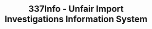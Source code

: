 ---
layout: default
bigquery: https://console.cloud.google.com/bigquery?p=patents-public-data&d=usitc_investigations&page=dataset&project=sheets-management-319211
citation: US International Trade Commission 337Info Unfair Import Investigations Information
  System
contributors: US International Trade Comission
cost: None
description: US International Trade Commission 337Info Unfair Import Investigations
  Information System contains data on investigations done under Section 337. Section
  337 declares the infringement of certain statutory intellectual property rights
  and other forms of unfair competition in import trade to be unlawful practices.
  Most Section 337 investigations involve allegations of patent or registered trademark
  infringement.
documentation: FAQ and tutorial available on the site
last_edit: 04/10/2022, 11:52:10
location: https://pubapps2.usitc.gov/337external/
maintained_by: US International Trade Comission
schema_fields:
- markmanHearing
- finalIdOnViolationDue
- dateOfPublicationFrNotice
- dateCreated
- teoReliefGranted
- currentStatus
- title
- teoProceedingInvolved
- internalRemand
- scheduledEndDateEvidHear
- ouiiParticipation
- docketNo
- finalDetViolation
- actualEndDateEvidHear
- startDateMarkmanHearing
- cafcAppeals
- patentNumber
- invUnfairAct
- publication_number
- gcAttorney
- htsNumbers
- endDateMarkmanHearing
- investigationTermDate
- targetDate
- trademarkNumbers
- teoIdDueDate
- issueDateOtherNonFinal
- complainant
- investigationType
- patentNumbers
- investigationNo
- respondent
- id
- finalIdOnViolationIssue
- scheduledStartDateEvidHear
- dateComplaintFiled
- actualStartDateEvidHear
- finalDetNoViolation
- copyrightNumbers
- teoIdIssueDate
- currentActiveALJ
- lastUpdated
- ouiiAttorney
- aljAssigned
shortname: unfair_import_investigations
tags:
- import
- legal
- trade
timeframe: 2008-2021 (prior to 2008 downloadable as a JSON file)
title: 337Info - Unfair Import Investigations Information System
uuid: 2721f5ec-e599-4890-9265-9706719fc71e
---